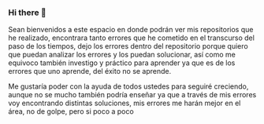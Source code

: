 ### Hi there 👋

<!--
**JmDarker/JmDarker** is a ✨ _special_ ✨ repository because its `README.md` (this file) appears on your GitHub profile.

Here are some ideas to get you started:

- 🔭 I’m currently working on ...
- 🌱 I’m currently learning ...
- 👯 I’m looking to collaborate on ...
- 🤔 I’m looking for help with ...
- 💬 Ask me about ...
- 📫 How to reach me: ...
- 😄 Pronouns: ...
- ⚡ Fun fact: ...
-->
Sean bienvenidos a este espacio en donde podrán ver mis repositorios que he realizado, encontrara tanto errores que he cometido en el transcurso del paso de los tiempos, dejo los errores dentro del repositorio porque quiero que puedan analizar los errores y los puedan solucionar, así como me equivoco también investigo y práctico para aprender ya que es de los errores que uno aprende, del éxito no se aprende.

Me gustaría poder con la ayuda de todos ustedes para seguiré creciendo, aunque no se mucho también podría enseñar ya que a través de mis errores voy encontrando distintas soluciones, mis errores me harán mejor en el área, no de golpe, pero si poco a poco

